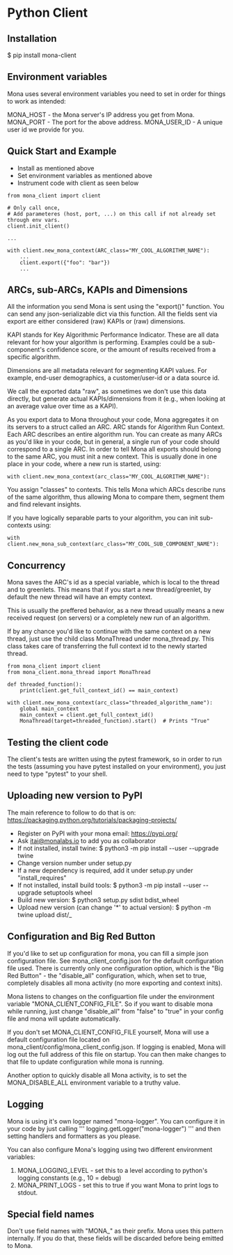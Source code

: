 # Python Client

## Installation

\$ pip install mona-client

## Environment variables

Mona uses several environment variables you need to set in order for things to
work as intended:

MONA_HOST - the Mona server's IP address you get from Mona.
MONA_PORT - The port for the above address.
MONA_USER_ID - A unique user id we provide for you.

## Quick Start and Example

- Install as mentioned above
- Set environment variables as mentioned above
- Instrument code with client as seen below

```
from mona_client import client

# Only call once,
# Add parameteres (host, port, ...) on this call if not already set through env vars.
client.init_client()

...

with client.new_mona_context(ARC_class="MY_COOL_ALGORITHM_NAME"):
    ...
    client.export({"foo": "bar"})
    ...
```

## ARCs, sub-ARCs, KAPIs and Dimensions

All the information you send Mona is sent using the "export()" function. You can
send any json-serializable dict via this function. All the fields sent via
export are either considered (raw) KAPIs or (raw) dimensions.

KAPI stands for Key Algorithmic Performance Indicator. These are all data
relevant for how your algorithm is performing. Examples could be a
sub-component's confidence score, or the amount of results received from a
specific algorithm.

Dimensions are all metadata relevant for segmenting KAPI values. For example,
end-user demographics, a customer/user-id or a data source id.

We call the exported data "raw", as sometimes we don't use this data directly,
but generate actual KAPIs/dimensions from it (e.g., when looking at an average
value over time as a KAPI).

As you export data to Mona throughout your code, Mona aggregates it on its
servers to a struct called an ARC. ARC stands for Algorithm Run Context. Each
ARC describes an entire algorithm run. You can create as many ARCs as you'd like
in your code, but in general, a single run of your code should correspond to a
single ARC. In order to tell Mona all exports should belong to the same ARC, you
must init a new context. This is usually done in one place in your code, where a
new run is started, using:

```
with client.new_mona_context(arc_class="MY_COOL_ALGORITHM_NAME"):
```

You assign "classes" to contexts. This tells Mona which ARCs describe runs of
the same algorithm, thus allowing Mona to compare them, segment them and find
relevant insights.

If you have logically separable parts to your algorithm, you can init
sub-contexts using:

```
with client.new_mona_sub_context(arc_class="MY_COOL_SUB_COMPONENT_NAME"):
```

## Concurrency

Mona saves the ARC's id as a special variable, which is local to the thread and
to greenlets. This means that if you start a new thread/greenlet, by default the
new thread will have an empty context.

This is usually the preffered behavior, as a new thread usually means a new
received request (on servers) or a completely new run of an algorithm.

If by any chance you'd like to continue with the same context on a new thread,
just use the child class MonaThread under mona_thread.py. This class takes
care of transferring the full context id to the newly started thread.

```
from mona_client import client
from mona_client.mona_thread import MonaThread

def threaded_function():
    print(client.get_full_context_id() == main_context)

with client.new_mona_context(arc_class="threaded_algorithm_name"):
    global main_context
    main_context = client.get_full_context_id()
    MonaThread(target=threaded_function).start()  # Prints "True"
```

## Testing the client code

The client's tests are written using the pytest framework, so in order to run
the tests (assuming you have pytest installed on your environment), you just
need to type "pytest" to your shell.

## Uploading new version to PyPI

The main reference to follow to do that is on:
https://packaging.python.org/tutorials/packaging-projects/

- Register on PyPI with your mona email: https://pypi.org/
- Ask itai@monalabs.io to add you as collaborator
- If not installed, install twine: \$ python3 -m pip install --user --upgrade twine
- Change version number under setup.py
- If a new dependency is required, add it under setup.py under "install_requires"
- If not installed, install build tools: \$ python3 -m pip install --user --upgrade setuptools wheel
- Build new version: \$ python3 setup.py sdist bdist_wheel
- Upload new version (can change '\*' to actual version): \$ python -m twine upload dist/\_

## Configuration and Big Red Button

If you'd like to set up configuration for mona, you can fill a simple json
configuration file. See mona_client_config.json for the default configuration
file used. There is currently only one configuration option, which is the "Big
Red Button" - the "disable_all" configuration, which, when set to true,
completely disables all mona activity (no more exporting and context inits).

Mona listens to changes on the configuartion file under the environment variable
"MONA_CLIENT_CONFIG_FILE". So if you want to disable mona while running, just
change "disable_all" from "false" to "true" in your config file and mona will
update automatically.

If you don't set MONA_CLIENT_CONFIG_FILE yourself, Mona will use a default
configuration file located on mona_client/config/mona_client_config.json. If
logging is enabled, Mona will log out the full address of this file on startup.
You can then make changes to that file to update configuration while mona is
running.

Another option to quickly disable all Mona activity, is to set the
MONA_DISABLE_ALL environment variable to a truthy value.

## Logging

Mona is using it's own logger named "mona-logger". You can configure it in your
code by just calling
'''
logging.getLogger("mona-logger")
'''
and then setting handlers and formatters as you please.

You can also configure Mona's logging using two different environment
variables:

1. MONA_LOGGING_LEVEL - set this to a level according to python's logging
   constants (e.g., 10 = debug)
2. MONA_PRINT_LOGS - set this to true if you want Mona to print logs to stdout.

## Special field names

Don't use field names with "MONA\_" as their prefix. Mona uses this pattern
internally. If you do that, these fields will be discarded before being emitted
to Mona.
